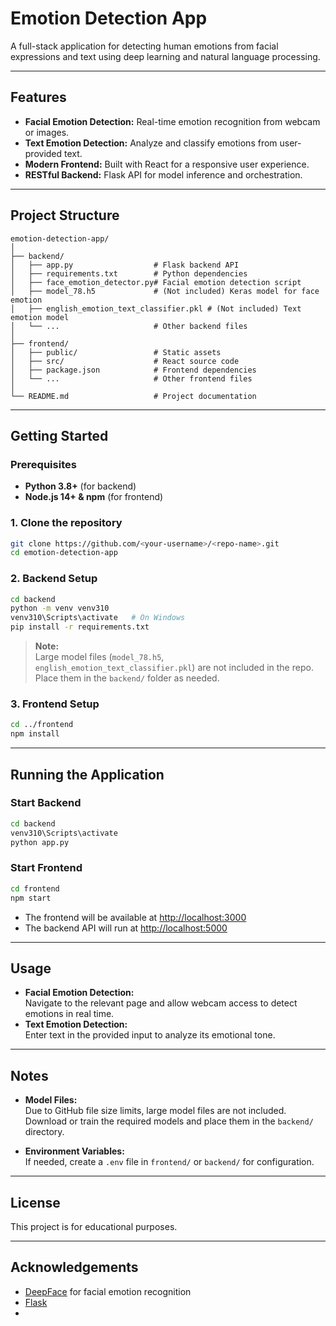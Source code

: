 # Emotion Detection App

A full-stack application for detecting human emotions from facial expressions and text using deep learning and natural language processing.

---

## Features

- **Facial Emotion Detection:** Real-time emotion recognition from webcam or images.
- **Text Emotion Detection:** Analyze and classify emotions from user-provided text.
- **Modern Frontend:** Built with React for a responsive user experience.
- **RESTful Backend:** Flask API for model inference and orchestration.

---

## Project Structure

```
emotion-detection-app/
│
├── backend/
│   ├── app.py                  # Flask backend API
│   ├── requirements.txt        # Python dependencies
│   ├── face_emotion_detector.py# Facial emotion detection script
│   ├── model_78.h5             # (Not included) Keras model for face emotion
│   ├── english_emotion_text_classifier.pkl # (Not included) Text emotion model
│   └── ...                     # Other backend files
│
├── frontend/
│   ├── public/                 # Static assets
│   ├── src/                    # React source code
│   ├── package.json            # Frontend dependencies
│   └── ...                     # Other frontend files
│
└── README.md                   # Project documentation
```

---

## Getting Started

### Prerequisites

- **Python 3.8+** (for backend)
- **Node.js 14+ & npm** (for frontend)

### 1. Clone the repository

```sh
git clone https://github.com/<your-username>/<repo-name>.git
cd emotion-detection-app
```

### 2. Backend Setup

```sh
cd backend
python -m venv venv310
venv310\Scripts\activate   # On Windows
pip install -r requirements.txt
```

> **Note:**  
> Large model files (`model_78.h5`, `english_emotion_text_classifier.pkl`) are not included in the repo.  
> Place them in the `backend/` folder as needed.

### 3. Frontend Setup

```sh
cd ../frontend
npm install
```

---

## Running the Application

### Start Backend

```sh
cd backend
venv310\Scripts\activate
python app.py
```

### Start Frontend

```sh
cd frontend
npm start
```

- The frontend will be available at [http://localhost:3000](http://localhost:3000)
- The backend API will run at [http://localhost:5000](http://localhost:5000)

---

## Usage

- **Facial Emotion Detection:**  
  Navigate to the relevant page and allow webcam access to detect emotions in real time.
- **Text Emotion Detection:**  
  Enter text in the provided input to analyze its emotional tone.

---

## Notes

- **Model Files:**  
  Due to GitHub file size limits, large model files are not included.  
  Download or train the required models and place them in the `backend/` directory.

- **Environment Variables:**  
  If needed, create a `.env` file in `frontend/` or `backend/` for configuration.

---

## License

This project is for educational purposes.

---

## Acknowledgements

- [DeepFace](https://github.com/serengil/deepface) for facial emotion recognition
- [Flask](https://flask.palletsprojects.com/)
-
